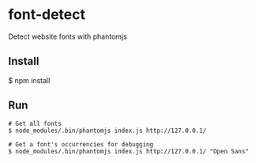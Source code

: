 # font-detect
Detect website fonts with phantomjs

## Install

$ npm install

## Run

```
# Get all fonts
$ node_modules/.bin/phantomjs index.js http://127.0.0.1/

# Get a font's occurrencies for debugging
$ node_modules/.bin/phantomjs index.js http://127.0.0.1/ "Open Sans"
```
